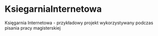 # KsiegarniaInternetowa
Księgarnia Internetowa - przykładowy projekt wykorzystywany podczas pisania pracy magisterskiej
